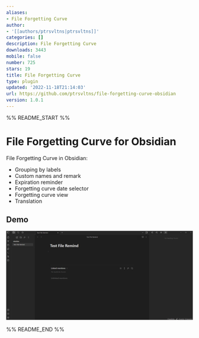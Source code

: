 ```yaml
---
aliases:
- File Forgetting Curve
author:
- '[[authors/ptrsvltns|ptrsvltns]]'
categories: []
description: File Forgetting Curve
downloads: 3443
mobile: false
number: 725
stars: 19
title: File Forgetting Curve
type: plugin
updated: '2022-11-18T21:14:03'
url: https://github.com/ptrsvltns/file-forgetting-curve-obsidian
version: 1.0.1
---
```


%% README_START %%

# File Forgetting Curve for Obsidian  

File Forgetting Curve in Obsidian:

- Grouping by labels  
- Custom names and remark  
- Expiration reminder  
- Forgetting curve date selector  
- Forgetting curve view  
- Translation  

## Demo  

![DEMO](https://raw.githubusercontent.com/ptrsvltns/file-forgetting-curve-obsidian/HEAD/doc/demo.gif)  


%% README_END %%